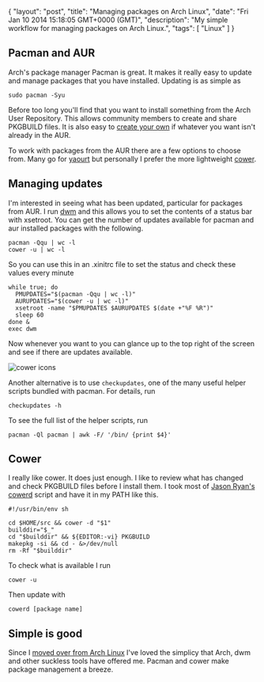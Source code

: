 {
  "layout": "post",
  "title": "Managing packages on Arch Linux",
  "date": "Fri Jan 10 2014 15:18:05 GMT+0000 (GMT)",
  "description": "My simple workflow for managing packages on Arch Linux.",
  "tags": [
    "Linux"
  ]
}

## Pacman and AUR

Arch's package manager Pacman is great. It makes it really easy to update and manage packages that you have installed. Updating is as simple as 

    sudo pacman -Syu

Before too long you'll find that you want to install something from the Arch User Repository. This allows community members to create and share PKGBUILD files. It is also easy to [create your own][1] if whatever you want isn't already in the AUR. 

To work with packages from the AUR there are a few options to choose from. Many go for [yaourt][2] but personally I prefer the more lightweight [cower][3].

## Managing updates

I'm interested in seeing what has been updated, particular for packages from AUR. I run [dwm][4] and this allows you to set the contents of a status bar with xsetroot. You can get the number of updates available for pacman and aur installed packages with the following.

    pacman -Qqu | wc -l
    cower -u | wc -l

So you can use this in an .xinitrc file to set the status and check these values every minute

    while true; do
      PMUPDATES="$(pacman -Qqu | wc -l)"
      AURUPDATES="$(cower -u | wc -l)"
      xsetroot -name "$PMUPDATES $AURUPDATES $(date +"%F %R")" 
      sleep 60
    done &
    exec dwm

Now whenever you want to you can glance up to the top right of the screen and see if there are updates available. 

![cower icons][5]

Another alternative is to use `checkupdates`, one of the many useful helper scripts bundled with pacman. For details, run 
    
    checkupdates -h
    
To see the full list of the helper scripts, run

    pacman -Ql pacman | awk -F/ '/bin/ {print $4}'

## Cower

I really like cower. It does just enough. I like to review what has changed and check PKGBUILD files before I install them. I took most of [Jason Ryan's][6] [cowerd][7] script and have it in my PATH like this.

    #!/usr/bin/env sh

    cd $HOME/src && cower -d "$1"
    builddir="$_"
    cd "$builddir" && ${EDITOR:-vi} PKGBUILD
    makepkg -si && cd - &>/dev/null
    rm -Rf "$builddir"

To check what is available I run

    cower -u

Then update with 

    cowerd [package name]

## Simple is good

Since I [moved over from Arch Linux][8] I've loved the simplicy that Arch, dwm and other suckless tools have offered me. Pacman and cower make package management a breeze.

[1]: https://wiki.archlinux.org/index.php/Creating_Packages
[2]: https://wiki.archlinux.org/index.php/Yaourt
[3]: https://aur.archlinux.org/packages/cower/
[4]: http://dwm.suckless.org/
[5]: http://shapeshed.com/images/articles/pacman-cower.png
[6]: http://jasonwryan.com/
[7]: https://bitbucket.org/jasonwryan/shiv/src/67d4a496a8fd239805b369886b669fe4a34f5eb7/Scripts/cowerd
[8]: http://shapeshed.com/from-osx-to-arch-linux/

